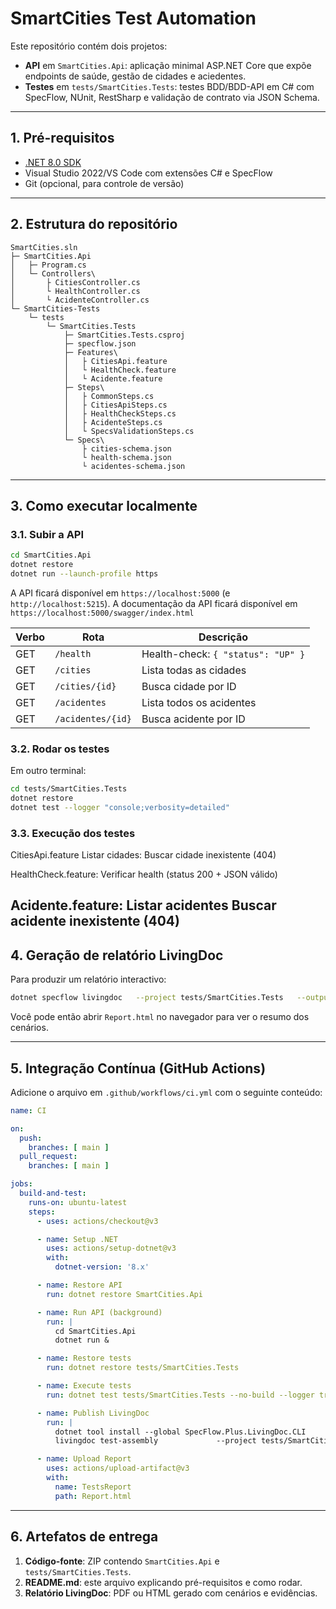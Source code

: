 # SmartCities Test Automation

Este repositório contém dois projetos:

- **API** em `SmartCities.Api`: aplicação minimal ASP.NET Core que expõe endpoints de saúde, gestão de cidades e aciedentes.
- **Testes** em `tests/SmartCities.Tests`: testes BDD/BDD-API em C# com SpecFlow, NUnit, RestSharp e validação de contrato via JSON Schema.

---

## 1. Pré-requisitos

- [.NET 8.0 SDK](https://dotnet.microsoft.com/download)
- Visual Studio 2022/VS Code com extensões C# e SpecFlow
- Git (opcional, para controle de versão)

---

## 2. Estrutura do repositório

```
SmartCities.sln
├─ SmartCities.Api
│   ├─ Program.cs
│   └─ Controllers\
│       ├ CitiesController.cs
│       └ HealthController.cs
│       └ AcidenteController.cs
└─ SmartCities-Tests
    └─ tests
        └─ SmartCities.Tests
            ├─ SmartCities.Tests.csproj
            ├─ specflow.json
            ├─ Features\
            │   ├ CitiesApi.feature
            │   └ HealthCheck.feature
            │   └ Acidente.feature
            ├─ Steps\
            │   ├ CommonSteps.cs
            │   ├ CitiesApiSteps.cs
            │   ├ HealthCheckSteps.cs
            │   ├ AcidenteSteps.cs
            │   └ SpecsValidationSteps.cs
            └─ Specs\
                ├ cities-schema.json
                └ health-schema.json
                └ acidentes-schema.json

```

---

## 3. Como executar localmente

### 3.1. Subir a API

```bash
cd SmartCities.Api
dotnet restore
dotnet run --launch-profile https
```

A API ficará disponível em `https://localhost:5000` (e `http://localhost:5215`).
A documentação da API ficará disponível em `https://localhost:5000/swagger/index.html`

| Verbo | Rota              | Descrição                          |
| ----- | ----------------- | ---------------------------------- |
| GET   | `/health`         | Health-check: `{ "status": "UP" }` |
| GET   | `/cities`         | Lista todas as cidades             |
| GET   | `/cities/{id}`    | Busca cidade por ID                |
| GET   | `/acidentes`      | Lista todos os acidentes           |
| GET   | `/acidentes/{id}` | Busca acidente por ID              |


### 3.2. Rodar os testes

Em outro terminal:

```bash
cd tests/SmartCities.Tests
dotnet restore
dotnet test --logger "console;verbosity=detailed"
```

### 3.3. Execução dos testes

CitiesApi.feature
  Listar cidades:
  Buscar cidade inexistente (404)

HealthCheck.feature:
Verificar health (status 200 + JSON válido)

Acidente.feature:
  Listar acidentes
  Buscar acidente inexistente (404)
---

## 4. Geração de relatório LivingDoc

Para produzir um relatório interactivo:

```bash
dotnet specflow livingdoc   --project tests/SmartCities.Tests   --output-path Report.html
```

Você pode então abrir `Report.html` no navegador para ver o resumo dos cenários.

---

## 5. Integração Contínua (GitHub Actions)

Adicione o arquivo em `.github/workflows/ci.yml` com o seguinte conteúdo:

```yaml
name: CI

on:
  push:
    branches: [ main ]
  pull_request:
    branches: [ main ]

jobs:
  build-and-test:
    runs-on: ubuntu-latest
    steps:
      - uses: actions/checkout@v3

      - name: Setup .NET
        uses: actions/setup-dotnet@v3
        with:
          dotnet-version: '8.x'

      - name: Restore API
        run: dotnet restore SmartCities.Api

      - name: Run API (background)
        run: |
          cd SmartCities.Api
          dotnet run &

      - name: Restore tests
        run: dotnet restore tests/SmartCities.Tests

      - name: Execute tests
        run: dotnet test tests/SmartCities.Tests --no-build --logger trx

      - name: Publish LivingDoc
        run: |
          dotnet tool install --global SpecFlow.Plus.LivingDoc.CLI
          livingdoc test-assembly             --project tests/SmartCities.Tests             --output Report.html

      - name: Upload Report
        uses: actions/upload-artifact@v3
        with:
          name: TestsReport
          path: Report.html
```

---

## 6. Artefatos de entrega

1. **Código-fonte**: ZIP contendo `SmartCities.Api` e `tests/SmartCities.Tests`.
2. **README.md**: este arquivo explicando pré-requisitos e como rodar.
3. **Relatório LivingDoc**: PDF ou HTML gerado com cenários e evidências.

